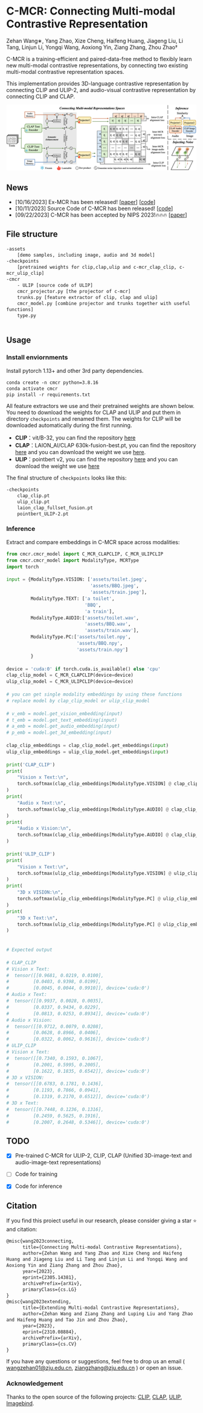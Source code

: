 # C-MCR: Connecting Multi-modal Contrastive Representation
Zehan Wang∗, Yang Zhao, Xize Cheng, Haifeng Huang, Jiageng Liu, Li Tang, Linjun Li, Yongqi Wang, Aoxiong Yin, Ziang Zhang, Zhou Zhao†

C-MCR is a training-efficient and paired-data-free method to flexibly learn new multi-modal contrastive representations, by connecting two existing multi-modal contrastive representation spaces.

This implementation provides 3D-language contrastive representation by connecting CLIP and ULIP-2, and audio-visual contrastive representation by connecting CLIP and CLAP.

![pipeline](./pipeline.png)

## News

- [10/16/2023] Ex-MCR has been released! [[paper](https://arxiv.org/abs/2310.08884)] [[code](https://github.com/MCR-PEFT/Ex-MCR)]
- [10/11/2023] Source Code of C-MCR has been released! [[code](https://github.com/MCR-PEFT/C-MCR)]
- [09/22/2023] C-MCR has been accepted by NIPS 2023!🔥🔥🔥 [[paper](https://arxiv.org/abs/2305.14381)]

## File structure
```
-assets
	[demo samples, including image, audio and 3d model]
-checkpoints
	[pretrained weights for clip,clap,ulip and c-mcr_clap_clip, c-mcr_ulip_clip]
-cmcr
	- ULIP [source code of ULIP]
	cmcr_projector.py [the projector of c-mcr]
	trunks.py [feature extractor of clip, clap and ulip]
	cmcr_model.py [combine projector and trunks together with useful functions]
	type.py
		
```

## Usage
### Install enviornments
Install pytorch 1.13+ and other 3rd party dependencies.
```shell
conda create -n cmcr python=3.8.16
conda activate cmcr
pip install -r requirements.txt
```

All feature extractors we use and their pretrained weights are shown below. You need to download the weights for CLAP and ULIP and put them in directory `checkpoints` and renamed them. The weights for CLIP will be downloaded automatically during the first running.

- **CLIP**：vit/B-32, you can find the repository [here](https://huggingface.co/openai/clip-vit-base-patch32)
- **CLAP**：LAION_AI/CLAP 630k-fusion-best.pt, you can find the repository [here](https://github.com/LAION-AI/CLAP) and you can download the weight we use [here](https://huggingface.co/lukewys/laion_clap/blob/main/630k-fusion-best.pt).
- **ULIP**：pointbert v2, you can find the repository [here](https://github.com/salesforce/ULIP) and you can download the weight we use [here](https://storage.cloud.google.com/sfr-ulip-code-release-research/pretrained_models/ckpt_zero-sho_classification/pointbert_ULIP-2.pt)


The final structure of `checkpoints` looks like this:
```
-checkpoints
	clap_clip.pt
	ulip_clip.pt
	laion_clap_fullset_fusion.pt
	pointbert_ULIP-2.pt
```

### Inference

Extract and compare embeddings in C-MCR space across modalities:
```python
from cmcr.cmcr_model import C_MCR_CLAPCLIP, C_MCR_ULIPCLIP
from cmcr.cmcr_model import ModalityType, MCRType
import torch

input = {ModalityType.VISION: ['assets/toilet.jpeg',
                               'assets/BBQ.jpeg',
                               'assets/train.jpeg'],
         ModalityType.TEXT: ['a toilet',
                             'BBQ',
                             'a train'],
         ModalityType.AUDIO:['assets/toilet.wav',
                             'assets/BBQ.wav',
                             'assets/train.wav'],
         ModalityType.PC:['assets/toilet.npy',
                          'assets/BBQ.npy',
                          'assets/train.npy']
         }

device = 'cuda:0' if torch.cuda.is_available() else 'cpu'
clap_clip_model = C_MCR_CLAPCLIP(device=device)
ulip_clip_model = C_MCR_ULIPCLIP(device=device)

# you can get single modality embeddings by using these functions
# replace model by clap_clip_model or ulip_clip_model

# v_emb = model.get_vision_embedding(input)
# t_emb = model.get_text_embedding(input)
# a_emb = model.get_audio_embedding(input)
# p_emb = model.get_3d_embedding(input)

clap_clip_embeddings = clap_clip_model.get_embeddings(input)
ulip_clip_embeddings = ulip_clip_model.get_embeddings(input)

print('CLAP_CLIP')
print(
    "Vision x Text:\n",
    torch.softmax(clap_clip_embeddings[ModalityType.VISION] @ clap_clip_embeddings[ModalityType.TEXT].T * 10.0, dim=-1)
)
print(
    "Audio x Text:\n",
    torch.softmax(clap_clip_embeddings[ModalityType.AUDIO] @ clap_clip_embeddings[ModalityType.TEXT].T * 10.0, dim=-1)
)
print(
    "Audio x Vision:\n",
    torch.softmax(clap_clip_embeddings[ModalityType.AUDIO] @ clap_clip_embeddings[ModalityType.VISION].T * 10.0, dim=-1)
)

print('ULIP_CLIP')
print(
    "Vision x Text:\n",
    torch.softmax(ulip_clip_embeddings[ModalityType.VISION] @ ulip_clip_embeddings[ModalityType.TEXT].T * 10.0, dim=-1)
)
print(
    "3D x VISION:\n",
    torch.softmax(ulip_clip_embeddings[ModalityType.PC] @ ulip_clip_embeddings[ModalityType.VISION].T * 10.0, dim=-1)
)
print(
    "3D x Text:\n",
    torch.softmax(ulip_clip_embeddings[ModalityType.PC] @ ulip_clip_embeddings[ModalityType.TEXT].T * 10.0, dim=-1)
)


# Expected output

# CLAP_CLIP
# Vision x Text:
#  tensor([[0.9681, 0.0219, 0.0100],
#         [0.0403, 0.9398, 0.0199],
#         [0.0045, 0.0044, 0.9910]], device='cuda:0')
# Audio x Text:
#  tensor([[0.9937, 0.0028, 0.0035],
#         [0.0337, 0.9434, 0.0229],
#         [0.0813, 0.0253, 0.8934]], device='cuda:0')
# Audio x Vision:
#  tensor([[0.9712, 0.0079, 0.0208],
#         [0.0628, 0.8966, 0.0406],
#         [0.0322, 0.0062, 0.9616]], device='cuda:0')
# ULIP_CLIP
# Vision x Text:
#  tensor([[0.7340, 0.1593, 0.1067],
#         [0.2001, 0.5995, 0.2005],
#         [0.1622, 0.1835, 0.6542]], device='cuda:0')
# 3D x VISION:
#  tensor([[0.6783, 0.1781, 0.1436],
#         [0.1193, 0.7866, 0.0941],
#         [0.1319, 0.2170, 0.6512]], device='cuda:0')
# 3D x Text:
#  tensor([[0.7448, 0.1236, 0.1316],
#         [0.2459, 0.5625, 0.1916],
#         [0.2007, 0.2648, 0.5346]], device='cuda:0')
```

## TODO

- [x] Pre-trained C-MCR for ULIP-2, CLIP, CLAP (Unified 3D-image-text and audio-image-text representations)
- [ ] Code for training
- [x] Code for inference


## Citation
If you find this proiect useful in our research, please consider giving a star :star: and citation:
```
@misc{wang2023connecting,
      title={Connecting Multi-modal Contrastive Representations}, 
      author={Zehan Wang and Yang Zhao and Xize Cheng and Haifeng Huang and Jiageng Liu and Li Tang and Linjun Li and Yongqi Wang and Aoxiong Yin and Ziang Zhang and Zhou Zhao},
      year={2023},
      eprint={2305.14381},
      archivePrefix={arXiv},
      primaryClass={cs.LG}
}
@misc{wang2023extending,
      title={Extending Multi-modal Contrastive Representations}, 
      author={Zehan Wang and Ziang Zhang and Luping Liu and Yang Zhao and Haifeng Huang and Tao Jin and Zhou Zhao},
      year={2023},
      eprint={2310.08884},
      archivePrefix={arXiv},
      primaryClass={cs.CV}
}
```

lf you have any questions or suggestions, feel free to drop us an email ( wangzehan01@zju.edu.cn, ziangzhang@zju.edu.cn ) or open an issue.

### Acknowledgement 
Thanks to the open source of the following projects:
[CLIP](https://huggingface.co/openai/clip-vit-base-patch32), [CLAP](https://github.com/LAION-AI/CLAP), [ULIP](https://github.com/salesforce/ULIP), [Imagebind](https://github.com/facebookresearch/ImageBind).